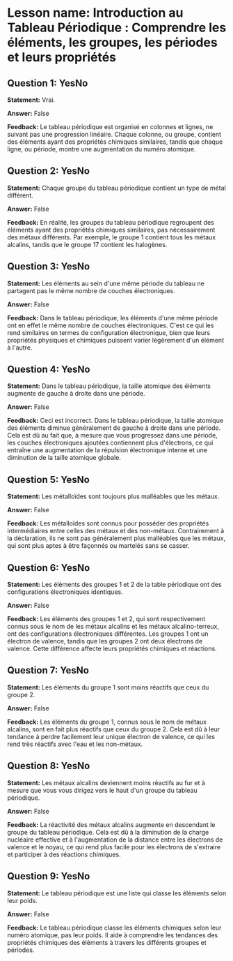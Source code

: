 # Lesson name: Introduction au Tableau Périodique : Comprendre les éléments, les groupes, les périodes et leurs propriétés

## Question 1: YesNo

**Statement:** Vrai.

**Answer:** False

**Feedback:**
Le tableau périodique est organisé en colonnes et lignes, ne suivant pas une progression linéaire. Chaque colonne, ou groupe, contient des éléments ayant des propriétés chimiques similaires, tandis que chaque ligne, ou période, montre une augmentation du numéro atomique.


## Question 2: YesNo

**Statement:** Chaque groupe du tableau périodique contient un type de métal différent.

**Answer:** False

**Feedback:**
En réalité, les groupes du tableau périodique regroupent des éléments ayant des propriétés chimiques similaires, pas nécessairement des métaux différents. Par exemple, le groupe 1 contient tous les métaux alcalins, tandis que le groupe 17 contient les halogènes.


## Question 3: YesNo

**Statement:** Les éléments au sein d'une même période du tableau ne partagent pas le même nombre de couches électroniques.

**Answer:** False

**Feedback:**
Dans le tableau périodique, les éléments d'une même période ont en effet le même nombre de couches électroniques. C'est ce qui les rend similaires en termes de configuration électronique, bien que leurs propriétés physiques et chimiques puissent varier légèrement d'un élément à l'autre.


## Question 4: YesNo

**Statement:** Dans le tableau périodique, la taille atomique des éléments augmente de gauche à droite dans une période.

**Answer:** False

**Feedback:**
Ceci est incorrect. Dans le tableau périodique, la taille atomique des éléments diminue généralement de gauche à droite dans une période. Cela est dû au fait que, à mesure que vous progressez dans une période, les couches électroniques ajoutées contiennent plus d'électrons, ce qui entraîne une augmentation de la répulsion électronique interne et une diminution de la taille atomique globale.


## Question 5: YesNo

**Statement:** Les métalloïdes sont toujours plus malléables que les métaux.

**Answer:** False

**Feedback:**
Les métalloïdes sont connus pour posséder des propriétés intermédiaires entre celles des métaux et des non-métaux. Contrairement à la déclaration, ils ne sont pas généralement plus malléables que les métaux, qui sont plus aptes à être façonnés ou martelés sans se casser.


## Question 6: YesNo

**Statement:** Les éléments des groupes 1 et 2 de la table périodique ont des configurations électroniques identiques.

**Answer:** False

**Feedback:**
Les éléments des groupes 1 et 2, qui sont respectivement connus sous le nom de les métaux alcalins et les métaux alcalino-terreux, ont des configurations électroniques différentes. Les groupes 1 ont un électron de valence, tandis que les groupes 2 ont deux électrons de valence. Cette différence affecte leurs propriétés chimiques et réactions.


## Question 7: YesNo

**Statement:** Les éléments du groupe 1 sont moins réactifs que ceux du groupe 2.

**Answer:** False

**Feedback:**
Les éléments du groupe 1, connus sous le nom de métaux alcalins, sont en fait plus réactifs que ceux du groupe 2. Cela est dû à leur tendance à perdre facilement leur unique électron de valence, ce qui les rend très réactifs avec l'eau et les non-métaux.


## Question 8: YesNo

**Statement:** Les métaux alcalins deviennent moins réactifs au fur et à mesure que vous vous dirigez vers le haut d'un groupe du tableau périodique.

**Answer:** False

**Feedback:**
La réactivité des métaux alcalins augmente en descendant le groupe du tableau périodique. Cela est dû à la diminution de la charge nucléaire effective et à l'augmentation de la distance entre les électrons de valence et le noyau, ce qui rend plus facile pour les électrons de s'extraire et participer à des réactions chimiques.


## Question 9: YesNo

**Statement:** Le tableau périodique est une liste qui classe les éléments selon leur poids.

**Answer:** False

**Feedback:**
Le tableau périodique classe les éléments chimiques selon leur numéro atomique, pas leur poids. Il aide à comprendre les tendances des propriétés chimiques des éléments à travers les différents groupes et périodes.

